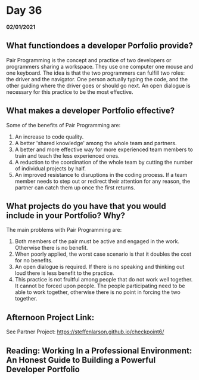 # Day 36
__02/01/2021__

## What functiondoes a developer Porfolio provide?

Pair Programming is the concept and practice of two developers or programmers sharing a workspace. They use one computer one mouse and one keyboard. The idea is that the two programmers can fulfill two roles: the driver and the navigator. One person actually typing the code, and the other guiding where the driver goes or should go next. An open dialogue is necessary for this practice to be the most effective.

## What makes a developer Portfolio effective?

Some of the benefits of Pair Programming are:
1. An increase to code quality.
2. A better 'shared knowledge' among the whole team and partners.
3. A better and more effective way for more experienced team members to train and teach the less experienced ones.
4. A reduction to the coordination of the whole team by cutting the number of individual projects by half.
5. An improved resistance to disruptions in the coding process. If a team member needs to step out or redirect their attention for any reason, the partner can catch them up once the first returns.


## What projects do you have that you would include in your Portfolio? Why?

The main problems with Pair Programming are:
1. Both members of the pair must be active and engaged in the work. Otherwise there is no benefit.
2. When poorly applied, the worst case scenario is that it doubles the cost for no benefits.
3. An open dialogue is required. If there is no speaking and thinking out loud there is less benefit to the practice.
4. This practice is not fruitful among people that do not work well together. It cannot be forced upon people. The people participating need to be able to work together, otherwise there is no point in forcing the two together.


## Afternoon Project Link:

See Partner Project: https://steffenlarson.github.io/checkpoint6/


## Reading: Working In a Professional Environment: An Honest Guide to Building a Powerful Developer Portfolio